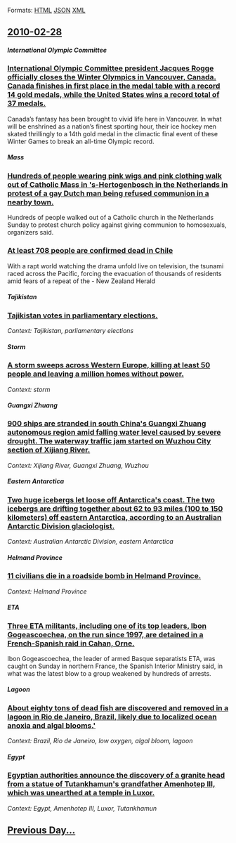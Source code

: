 
Formats: [HTML](2010/02/28/index.html)  [JSON](2010/02/28/index.json)  [XML](2010/02/28/index.xml)  

## [2010-02-28](/news/2010/02/28/index.md)

##### International Olympic Committee
### [International Olympic Committee president Jacques Rogge officially closes the Winter Olympics in Vancouver, Canada. Canada finishes in first place in the medal table with a record 14 gold medals, while the United States wins a record total of 37 medals. ](/news/2010/02/28/international-olympic-committee-president-jacques-rogge-officially-closes-the-winter-olympics-in-vancouver-canada-canada-finishes-in-first.md)
Canada&rsquo;s fantasy has been brought to vivid life here in Vancouver. In what will be enshrined as a nation&rsquo;s finest sporting hour, their ice hockey men skated thrillingly to a 14th gold medal in the climactic final event of these Winter Games to break an all-time Olympic record.

##### Mass
### [Hundreds of people wearing pink wigs and pink clothing walk out of Catholic Mass in 's-Hertogenbosch in the Netherlands in protest of a gay Dutch man being refused communion in a nearby town. ](/news/2010/02/28/hundreds-of-people-wearing-pink-wigs-and-pink-clothing-walk-out-of-catholic-mass-in-s-hertogenbosch-in-the-netherlands-in-protest-of-a-gay.md)
Hundreds of people walked out of a Catholic church in the Netherlands Sunday to protest church policy against giving communion to homosexuals, organizers said.

##### 
### [At least 708 people are confirmed dead in Chile ](/news/2010/02/28/at-least-708-people-are-confirmed-dead-in-chile.md)
With a rapt world watching the drama unfold live on television, the tsunami raced across the Pacific, forcing the evacuation of thousands of residents amid fears of a repeat of the - New Zealand Herald

##### Tajikistan
### [Tajikistan votes in parliamentary elections. ](/news/2010/02/28/tajikistan-votes-in-parliamentary-elections.md)
_Context: Tajikistan, parliamentary elections_

##### Storm
### [A storm sweeps across Western Europe, killing at least 50 people and leaving a million homes without power. ](/news/2010/02/28/a-storm-sweeps-across-western-europe-killing-at-least-50-people-and-leaving-a-million-homes-without-power.md)
_Context: storm_

##### Guangxi Zhuang
### [900 ships are stranded in south China's Guangxi Zhuang autonomous region amid falling water level caused by severe drought. The waterway traffic jam started on Wuzhou City section of Xijiang River. ](/news/2010/02/28/900-ships-are-stranded-in-south-china-s-guangxi-zhuang-autonomous-region-amid-falling-water-level-caused-by-severe-drought-the-waterway-tra.md)
_Context: Xijiang River, Guangxi Zhuang, Wuzhou_

##### Eastern Antarctica
### [Two huge icebergs let loose off Antarctica's coast. The two icebergs are drifting together about 62 to 93 miles (100 to 150 kilometers) off eastern Antarctica, according to an Australian Antarctic Division glaciologist. ](/news/2010/02/28/two-huge-icebergs-let-loose-off-antarctica-s-coast-the-two-icebergs-are-drifting-together-about-62-to-93-miles-100-to-150-kilometers-off.md)
_Context: Australian Antarctic Division, eastern Antarctica_

##### Helmand Province
### [11 civilians die in a roadside bomb in Helmand Province. ](/news/2010/02/28/11-civilians-die-in-a-roadside-bomb-in-helmand-province.md)
_Context: Helmand Province_

##### ETA
### [Three ETA militants, including one of its top leaders, Ibon Gogeascoechea, on the run since 1997, are detained in a French-Spanish raid in Cahan, Orne. ](/news/2010/02/28/three-eta-militants-including-one-of-its-top-leaders-ibon-gogeascoechea-on-the-run-since-1997-are-detained-in-a-french-spanish-raid-in-c.md)
Ibon Gogeascoechea, the leader of armed Basque separatists ETA, was caught on Sunday in northern France, the Spanish Interior Ministry said, in what was the latest blow to a group weakened by hundreds of arrests.

##### Lagoon
### [About eighty tons of dead fish are discovered and removed in a lagoon in Rio de Janeiro, Brazil, likely due to localized ocean anoxia and algal blooms.'](/news/2010/02/28/about-eighty-tons-of-dead-fish-are-discovered-and-removed-in-a-lagoon-in-rio-de-janeiro-brazil-likely-due-to-localized-ocean-anoxia-and-al.md)
_Context: Brazil, Rio de Janeiro, low oxygen, algal bloom, lagoon_

##### Egypt
### [Egyptian authorities announce the discovery of a granite head from a statue of Tutankhamun's grandfather Amenhotep III, which was unearthed at a temple in Luxor. ](/news/2010/02/28/egyptian-authorities-announce-the-discovery-of-a-granite-head-from-a-statue-of-tutankhamun-s-grandfather-amenhotep-iii-which-was-unearthed.md)
_Context: Egypt, Amenhotep III, Luxor, Tutankhamun_

## [Previous Day...](/news/2010/02/27/index.md)

